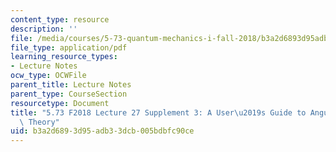 ```yaml
---
content_type: resource
description: ''
file: /media/courses/5-73-quantum-mechanics-i-fall-2018/b3a2d6893d95adb33dcb005bdbfc90ce_MIT5_73F18_Lec27s3.pdf
file_type: application/pdf
learning_resource_types:
- Lecture Notes
ocw_type: OCWFile
parent_title: Lecture Notes
parent_type: CourseSection
resourcetype: Document
title: "5.73 F2018 Lecture 27 Supplement 3: A User\u2019s Guide to Angular Momentum\
  \ Theory"
uid: b3a2d689-3d95-adb3-3dcb-005bdbfc90ce
---
```

